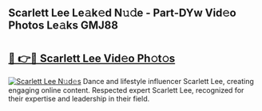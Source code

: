 ## Scarlett Lee Le𝚊k𝚎d N𝚞𝚍e - Part-DYw Vid𝚎o Photos Le𝚊ks GMJ88

# <h2><a href="http://fbduur7.evod.top/?m=Scarlett+Lee">🔗 👉🔴 Scarlett Lee Vid𝚎o Ph𝚘t𝚘s</a></h2>

[![Scarlett Lee N𝚞d𝚎s](https://i.imgur.com/8V9OHl7.gif)](http://fbduur7.evod.top/?m=Scarlett+Lee)
Dance and lifestyle influencer Scarlett Lee, creating engaging online content. Respected expert Scarlett Lee, recognized for their expertise and leadership in their field. 
